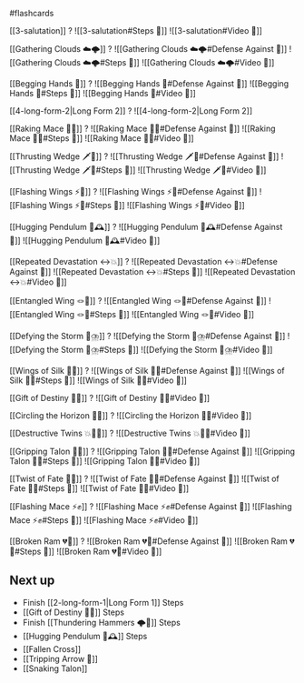 #flashcards

[[3-salutation]]
?
![[3-salutation#Steps 👣]]
![[3-salutation#Video 🎥]]
<!--SR:!2025-08-05,79,248-->

[[Gathering Clouds ☁️🌩️]]
?
![[Gathering Clouds ☁️🌩️#Defense Against 🤺]]
![[Gathering Clouds ☁️🌩️#Steps 👣]]
![[Gathering Clouds ☁️🌩️#Video 🎥]]
<!--SR:!2025-07-07,6,148-->

[[Begging Hands 🤲]]
?
![[Begging Hands 🤲#Defense Against 🤺]]
![[Begging Hands 🤲#Steps 👣]]
![[Begging Hands 🤲#Video 🎥]]
<!--SR:!2025-07-11,20,188-->

[[4-long-form-2|Long Form 2]]
?
![[4-long-form-2|Long Form 2]]
<!--SR:!2025-07-12,20,188-->

[[Raking Mace 🧹✊]]
?
![[Raking Mace 🧹✊#Defense Against 🤺]]
![[Raking Mace 🧹✊#Steps 👣]]
![[Raking Mace 🧹✊#Video 🎥]]
<!--SR:!2025-07-13,13,168-->

[[Thrusting Wedge 🗡️🔼]]
?
![[Thrusting Wedge 🗡️🔼#Defense Against 🤺]]
![[Thrusting Wedge 🗡️🔼#Steps 👣]]
![[Thrusting Wedge 🗡️🔼#Video 🎥]]
<!--SR:!2025-07-13,56,225-->

[[Flashing Wings ⚡🪽]]
?
![[Flashing Wings ⚡🪽#Defense Against 🤺]]
![[Flashing Wings ⚡🪽#Steps 👣]]
![[Flashing Wings ⚡🪽#Video 🎥]]
<!--SR:!2025-07-14,22,185-->

[[Hugging Pendulum 🤗🕰️]]
?
![[Hugging Pendulum 🤗🕰️#Defense Against 🤺]]
![[Hugging Pendulum 🤗🕰️#Video 🎥]]
<!--SR:!2025-07-26,24,185-->

[[Repeated Devastation ↔️💥]]
?
![[Repeated Devastation ↔️💥#Defense Against 🤺]]
![[Repeated Devastation ↔️💥#Steps 👣]]
![[Repeated Devastation ↔️💥#Video 🎥]]
<!--SR:!2025-07-15,14,145-->

[[Entangled Wing 🪢🪽]]
?
![[Entangled Wing 🪢🪽#Defense Against 🤺]]
![[Entangled Wing 🪢🪽#Steps 👣]]
![[Entangled Wing 🪢🪽#Video 🎥]]
<!--SR:!2025-07-12,20,166-->

[[Defying the Storm 🚧⛈️]]
?
![[Defying the Storm 🚧⛈️#Defense Against 🤺]]
![[Defying the Storm 🚧⛈️#Steps 👣]]
![[Defying the Storm 🚧⛈️#Video 🎥]]
<!--SR:!2025-07-08,9,130-->

[[Wings of Silk 🪽🧵]]
?
![[Wings of Silk 🪽🧵#Defense Against 🤺]]
![[Wings of Silk 🪽🧵#Steps 👣]]
![[Wings of Silk 🪽🧵#Video 🎥]]
<!--SR:!2025-07-19,19,250-->

[[Gift of Destiny 🎁🔮]]
?
![[Gift of Destiny 🎁🔮#Video 🎥]]
<!--SR:!2025-07-07,9,174-->

[[Circling the Horizon 🔵🌅]]
?
![[Circling the Horizon 🔵🌅#Video 🎥]]
<!--SR:!2025-07-09,5,170-->


[[Destructive Twins 💥👯‍♂️]]
?
![[Destructive Twins 💥👯‍♂️#Video 🎥]]
<!--SR:!2025-07-10,8,190-->

[[Gripping Talon 🧤🦅]]
?
![[Gripping Talon 🧤🦅#Defense Against 🤺]]
![[Gripping Talon 🧤🦅#Steps 👣]]
![[Gripping Talon 🧤🦅#Video 🎥]]
<!--SR:!2025-07-09,5,167-->


[[Twist of Fate  🔀🔮]]
?
![[Twist of Fate  🔀🔮#Defense Against 🤺]]
![[Twist of Fate  🔀🔮#Steps 👣]]
![[Twist of Fate  🔀🔮#Video 🎥]]
<!--SR:!2025-07-09,5,167-->


[[Flashing Mace ⚡✊]]
?
![[Flashing Mace ⚡✊#Defense Against 🤺]]
![[Flashing Mace ⚡✊#Steps 👣]]
![[Flashing Mace ⚡✊#Video 🎥]]
<!--SR:!2025-07-10,8,208-->

[[Broken Ram 💔🐏]]
?
![[Broken Ram 💔🐏#Defense Against 🤺]]
![[Broken Ram 💔🐏#Steps 👣]]
![[Broken Ram 💔🐏#Video 🎥]]
<!--SR:!2025-07-12,8,188-->

## Next up

- Finish [[2-long-form-1|Long Form 1]] Steps 
- [[Gift of Destiny 🎁🔮]] Steps
- Finish [[Thundering Hammers 🌩️🔨]] Steps
- [[Hugging Pendulum 🤗🕰️]] Steps
- [[Fallen Cross]]
- [[Tripping Arrow 🏹]]
- [[Snaking Talon]]

